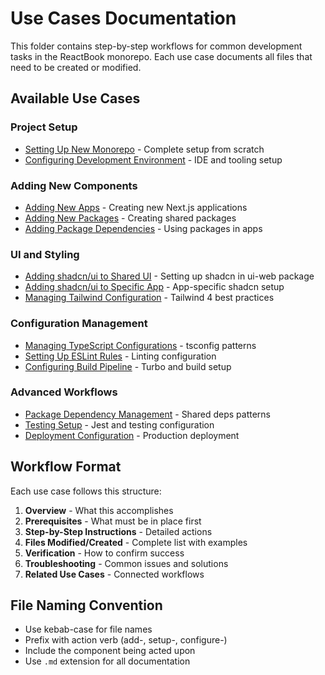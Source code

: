 # Use Cases Documentation

This folder contains step-by-step workflows for common development tasks in the ReactBook monorepo. Each use case documents all files that need to be created or modified.

## Available Use Cases

### Project Setup

- [Setting Up New Monorepo](./setup-new-monorepo.md) - Complete setup from scratch
- [Configuring Development Environment](./configure-dev-environment.md) - IDE and tooling setup

### Adding New Components

- [Adding New Apps](./add-new-app.md) - Creating new Next.js applications
- [Adding New Packages](./add-new-package.md) - Creating shared packages
- [Adding Package Dependencies](./add-package-to-app.md) - Using packages in apps

### UI and Styling

- [Adding shadcn/ui to Shared UI](./add-shadcn-to-shared-ui.md) - Setting up shadcn in ui-web package
- [Adding shadcn/ui to Specific App](./add-shadcn-to-app.md) - App-specific shadcn setup
- [Managing Tailwind Configuration](./manage-tailwind-config.md) - Tailwind 4 best practices

### Configuration Management

- [Managing TypeScript Configurations](./manage-typescript-config.md) - tsconfig patterns
- [Setting Up ESLint Rules](./setup-eslint-rules.md) - Linting configuration
- [Configuring Build Pipeline](./configure-build-pipeline.md) - Turbo and build setup

### Advanced Workflows

- [Package Dependency Management](./manage-package-dependencies.md) - Shared deps patterns
- [Testing Setup](./setup-testing.md) - Jest and testing configuration
- [Deployment Configuration](./setup-deployment.md) - Production deployment

## Workflow Format

Each use case follows this structure:

1. **Overview** - What this accomplishes
2. **Prerequisites** - What must be in place first
3. **Step-by-Step Instructions** - Detailed actions
4. **Files Modified/Created** - Complete list with examples
5. **Verification** - How to confirm success
6. **Troubleshooting** - Common issues and solutions
7. **Related Use Cases** - Connected workflows

## File Naming Convention

- Use kebab-case for file names
- Prefix with action verb (add-, setup-, configure-)
- Include the component being acted upon
- Use `.md` extension for all documentation
